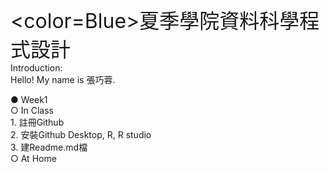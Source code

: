 <font size="6"><color=Blue>夏季學院資料科學程式設計</font><br>
Introduction:<br>
Hello! My name is 張巧蓉.<p>
● Week1<br>
  ○ In Class<br>
    1. 註冊Github<br>
    2. 安裝Github Desktop, R, R studio<br>
    3. 建Readme.md檔<br>
  ○ At Home<br>
